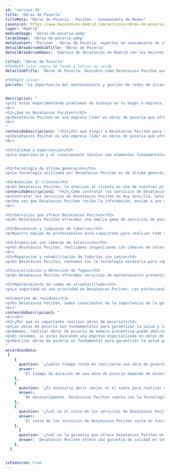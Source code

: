 ```yaml
---
id: 'service-10'
title: 'Obras de Pocería'
titleMeta: "Obras de Pocería - Pociten - Saneamiento de Redes"
canonical: https://www.desatascos-madrid.com/services/obras-de-poceria
lugar: 'Madrid'
mediumImage: 'obras-de-poceria.webp'
largeImage: 'obras-de-poceria.webp'
metaContent: "Pociten - Obras de Pocería: expertos en saneamiento de redes 🔧. Garantizamos calidad y eficiencia en nuestros trabajos. ¡Llama ya! ☎️ 647 376 782."
detailBreadcrumbSubTitle: 'Obras de Pocería'
detailBreadcrumbDesc: 'Empresa de desatascos en Madrid con los mejores precios.'

title2: 'Obras de Pocería'
#PARRAFO color negro de fondo y letras en verde
detailSubTitle: 'Obras de Pocería: Descubre cómo Desatascos Pociten puede ayudarte a resolver tus problemas'

#PARRAFO slider
parrafo: "La importancia del mantenimiento y gestión de redes de alcantarillado"


descripcion: "
<p>Si estás experimentando problemas de drenaje en tu hogar o empresa, es posible que necesites los servicios de una empresa de pocería confiable y eficiente. En este artículo, presentamos a Desatascos Pociten, una empresa especializada en obras de pocería que se ha ganado una reputación sólida en el mercado gracias a su enfoque profesional, experiencia y calidad de servicio.</p>
<br>
<h2>¿Qué es Desatascos Pociten?</h2>
<p>Desatascos Pociten es una empresa líder en obras de pocería que ofrece servicios integrales de saneamiento y mantenimiento de redes de alcantarillado. Con una trayectoria de más de 20 años en el mercado, Desatascos Pociten se ha convertido en una de las empresas más confiables y experimentadas en su sector.</p>
<br>
"
contenidoDescripcion1: "<h2>¿Por qué elegir a Desatascos Pociten para tus obras de pocería?</h2>
<p>Desatascos Pociten es una empresa líder en obras de pocería que ofrece servicios integrales de saneamiento y mantenimiento de redes de alcantarillado. Si estás experimentando problemas de drenaje en tu hogar o empresa, Desatascos Pociten es la solución que necesitas.</p>
<br>

<h3>Calidad y experiencia</h3>
<p>La experiencia y el conocimiento técnico son elementos fundamentales en cualquier proyecto de obras de pocería. Desatascos Pociten cuenta con un equipo altamente calificado de técnicos especializados en obras de pocería, que cuentan con la formación necesaria y la experiencia práctica para garantizar la calidad del servicio prestado.</p>


<h3>Tecnología de última generación</h3>
<p>La tecnología utilizada por Desatascos Pociten es de última generación, lo que permite una mayor eficiencia y eficacia en el trabajo, reduciendo así el tiempo y los costos de la obra. Además, gracias a la tecnología utilizada, es posible realizar obras de pocería sin necesidad de abrir zanjas en el suelo, lo que reduce el impacto en el entorno y minimiza las molestias a los vecinos.</p>

<h3>Atención al cliente</h3>
<p>En Desatascos Pociten, la atención al cliente es una de nuestras prioridades. Por eso, ofrecemos un servicio personalizado y adaptado a las necesidades de cada cliente. Además, nuestro equipo de profesionales está siempre a disposición del cliente para responder cualquier duda o inquietud que pueda surgir durante el proceso.</p>"
contenidoDescripcion2: "<h2>¿Cómo contratar los servicios de Desatascos Pociten?</h2>
<p>Contratar los servicios de Desatascos Pociten es muy sencillo. Solo tienes que contactar con la empresa a través de su página web o número de teléfono y proporcionarles información sobre el tipo de obra que necesitas realizar.</p>
<p>Una vez que Desatascos Pociten recibe la información, envían a uno de sus técnicos especializados para realizar una inspección y evaluar el trabajo que se debe realizar. A continuación, se proporciona un presupuesto personalizado y adaptado a las necesidades del cliente.</p>
<br>

<h2>Servicios que ofrece Desatascos Pociten</h2>
<p>En Desatascos Pociten ofrecemos una amplia gama de servicios de pocería para hogares, empresas y municipios. Entre nuestros servicios destacan:</p>

<h3>Desatascos y limpiezas de tuberías</h3>
<p>Nuestro equipo de profesionales está capacitado para realizar todo tipo de desatascos y limpiezas de tuberías. Utilizamos equipos de alta presión y tecnología de última generación para garantizar la máxima eficacia y rapidez en el trabajo.</p>

<h3>Inspección con cámaras de televisión</h3>
<p>En Desatascos Pociten, realizamos inspecciones con cámaras de televisión para detectar y localizar problemas en las tuberías y alcantarillas. Esta tecnología nos permite identificar con precisión la causa del problema, lo que facilita la resolución del mismo.</p>
<br>
<h3>Reparación y rehabilitación de tuberías sin zanja</h3>
<p>En Desatascos Pociten, contamos con la tecnología necesaria para reparar y rehabilitar tuberías sin necesidad de abrir zanjas en el suelo. Esto reduce el impacto en el entorno y minimiza las molestias a los vecinos.</p>

<h3>Localización y detección de fugas</h3>
<p>En Desatascos Pociten ofrecemos servicios de mantenimiento preventivo y correctivo de redes de alcantarillado. Realizamos limpiezas periódicas y revisiones técnicas para detectar y solucionar problemas antes de que se conviertan en grandes averías./h3>

<h3>Mantenimiento de redes de alcantarillado</h3>
<p>La seguridad es una prioridad en Desatascos Pociten. Los profesionales de la empresa están capacitados en las técnicas y medidas de seguridad necesarias para operar la retroexcavadora de manera segura y evitar accidentes. Además, la empresa cuenta con un riguroso programa de mantenimiento preventivo para garantizar que la maquinaria esté en perfectas condiciones de funcionamiento.</p>

<h3>Gestión de residuos</h3>
<p>En Desatascos Pociten, somos conscientes de la importancia de la gestión de residuos en las obras de pocería. Por eso, ofrecemos un servicio de gestión de residuos seguro y eficiente, que garantiza la protección del medio ambiente y la salud pública.</p>
<br>"
contenidoDescripcion3: "
<br><br>
<h2>¿Por qué es importante realizar obras de pocería?</h2>
<p>Las obras de pocería son fundamentales para garantizar la salud y la calidad de vida de las personas. Una red de alcantarillado en mal estado puede generar problemas de contaminación y malos olores, además de ser un riesgo para la salud pública.</p>
<p>Además, realizar obras de pocería de manera preventiva puede ahorrar grandes costos en reparaciones posteriores, ya que los problemas detectados a tiempo son más fáciles y económicos de solucionar.</p>
<p>En resumen, si estás buscando una empresa especializada en obras de pocería, Desatascos Pociten es tu mejor opción. Ofrecemos servicios de alta calidad, tecnología de última generación, atención personalizada al cliente y una amplia gama de servicios adaptados a las necesidades de cada cliente.</p>
<p>Realizar obras de pocería es fundamental para garantizar la salud pública y la calidad de vida de las personas, además de evitar grandes costos en reparaciones posteriores.</p>
"
accordionData:
 [
    {
      question: '¿Cuánto tiempo tarda en realizarse una obra de pocería?',
      answer:
        'El tiempo de duración de una obra de pocería depende de diversos factores, como la complejidad del trabajo y el tamaño del proyecto.',
    },
    {
      question: '¿Es necesario abrir zanjas en el suelo para realizar obras de pocería?',
      answer:
        'No necesariamente. Desatascos Pociten cuenta con la tecnología necesaria para realizar obras de pocería sin necesidad de abrir zanjas en el suelo.',
    },
    {
      question: '¿Cuál es el costo de los servicios de Desatascos Pociten?',
      answer:
        'El costo de los servicios de Desatascos Pociten varía en función de las necesidades de cada cliente y del tipo de obra a realizar.',
    },
      {
      question: '¿Cuál es la garantía que ofrece Desatascos Pociten en sus servicios?',
      answer: 'Desatascos Pociten ofrece una garantía de calidad en todos sus servicios, y se compromete a solucionar cualquier problema que pueda surgir tras la realización de la obra.'
    },
  ]


isFeatured: true
---
```

